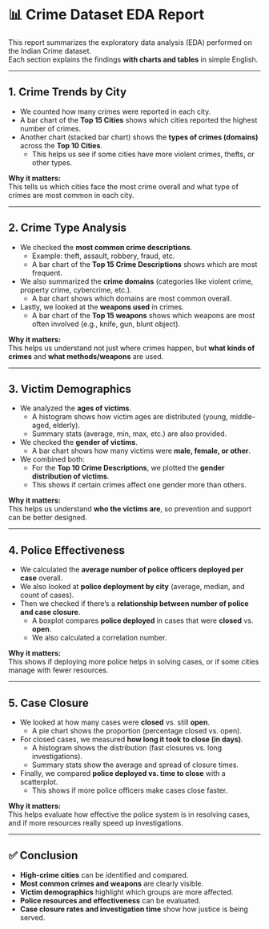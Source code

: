# 📊 Crime Dataset EDA Report

This report summarizes the exploratory data analysis (EDA) performed on the Indian Crime dataset.  
Each section explains the findings **with charts and tables** in simple English.

---

## 1. Crime Trends by City

- We counted how many crimes were reported in each city.  
- A bar chart of the **Top 15 Cities** shows which cities reported the highest number of crimes.  
- Another chart (stacked bar chart) shows the **types of crimes (domains)** across the **Top 10 Cities**.  
  - This helps us see if some cities have more violent crimes, thefts, or other types.

**Why it matters:**  
This tells us which cities face the most crime overall and what type of crimes are most common in each city.

---

## 2. Crime Type Analysis

- We checked the **most common crime descriptions**.  
  - Example: theft, assault, robbery, fraud, etc.  
  - A bar chart of the **Top 15 Crime Descriptions** shows which are most frequent.
- We also summarized the **crime domains** (categories like violent crime, property crime, cybercrime, etc.).  
  - A bar chart shows which domains are most common overall.
- Lastly, we looked at the **weapons used** in crimes.  
  - A bar chart of the **Top 15 weapons** shows which weapons are most often involved (e.g., knife, gun, blunt object).

**Why it matters:**  
This helps us understand not just where crimes happen, but **what kinds of crimes** and **what methods/weapons** are used.

---

## 3. Victim Demographics

- We analyzed the **ages of victims**.  
  - A histogram shows how victim ages are distributed (young, middle-aged, elderly).  
  - Summary stats (average, min, max, etc.) are also provided.
- We checked the **gender of victims**.  
  - A bar chart shows how many victims were **male, female, or other**.
- We combined both:  
  - For the **Top 10 Crime Descriptions**, we plotted the **gender distribution of victims**.  
  - This shows if certain crimes affect one gender more than others.

**Why it matters:**  
This helps us understand **who the victims are**, so prevention and support can be better designed.

---

## 4. Police Effectiveness

- We calculated the **average number of police officers deployed per case** overall.  
- We also looked at **police deployment by city** (average, median, and count of cases).  
- Then we checked if there’s a **relationship between number of police and case closure**.  
  - A boxplot compares **police deployed** in cases that were **closed** vs. **open**.  
  - We also calculated a correlation number.

**Why it matters:**  
This shows if deploying more police helps in solving cases, or if some cities manage with fewer resources.

---

## 5. Case Closure

- We looked at how many cases were **closed** vs. still **open**.  
  - A pie chart shows the proportion (percentage closed vs. open).
- For closed cases, we measured **how long it took to close (in days)**.  
  - A histogram shows the distribution (fast closures vs. long investigations).  
  - Summary stats show the average and spread of closure times.
- Finally, we compared **police deployed vs. time to close** with a scatterplot.  
  - This shows if more police officers make cases close faster.

**Why it matters:**  
This helps evaluate how effective the police system is in resolving cases, and if more resources really speed up investigations.

---

## ✅ Conclusion

- **High-crime cities** can be identified and compared.  
- **Most common crimes and weapons** are clearly visible.  
- **Victim demographics** highlight which groups are more affected.  
- **Police resources and effectiveness** can be evaluated.  
- **Case closure rates and investigation time** show how justice is being served.


